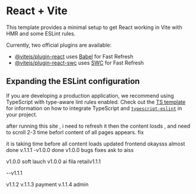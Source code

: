 # React + Vite

This template provides a minimal setup to get React working in Vite with HMR and some ESLint rules.

Currently, two official plugins are available:

- [@vitejs/plugin-react](https://github.com/vitejs/vite-plugin-react/blob/main/packages/plugin-react) uses [Babel](https://babeljs.io/) for Fast Refresh
- [@vitejs/plugin-react-swc](https://github.com/vitejs/vite-plugin-react/blob/main/packages/plugin-react-swc) uses [SWC](https://swc.rs/) for Fast Refresh

## Expanding the ESLint configuration

If you are developing a production application, we recommend using TypeScript with type-aware lint rules enabled. Check out the [TS template](https://github.com/vitejs/vite/tree/main/packages/create-vite/template-react-ts) for information on how to integrate TypeScript and [`typescript-eslint`](https://typescript-eslint.io) in your project.



after running this site , i need to refresh it then the content losds , and need to scroll 2-3 time beforl content of all pages appears. fix

it is taking time before all content loads
updated frontend
okaysss
almost done v.1.1.1
-v1.0.0 done
v1.0.0 bugs fixes
ask to aiss

v1.0.0 soft lauch 
v1.0.0 ai fila 
retailv1.1.1

--v1.1.1

v1.1.2
v.1.1.3 payment
v.1.1.4 admin
